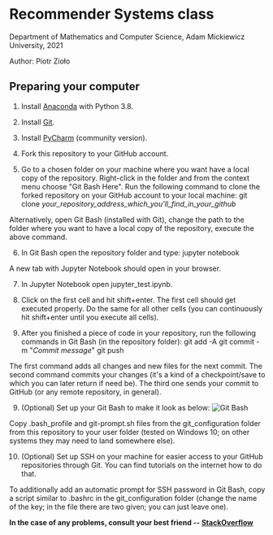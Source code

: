 # Recommender Systems class

Department of Mathematics and Computer Science, Adam Mickiewicz University, 2021

Author: Piotr Zioło

## Preparing your computer

1. Install [Anaconda](https://www.anaconda.com/products/individual) with Python 3.8.

2. Install [Git](https://git-scm.com/downloads).

3. Install [PyCharm](https://www.jetbrains.com/pycharm/) (community version).

4. Fork this repository to your GitHub account.

5. Go to a chosen folder on your machine where you want have a local copy of the repository. Right-click in the folder and from the context menu choose "Git Bash Here". Run the following command to clone the forked repository on your GitHub account to your local machine:
git clone *your_repository_address_which_you'll_find_in_your_github*

Alternatively, open Git Bash (installed with Git), change the path to the folder where you want to have a local copy of the repository, execute the above command.

6. In Git Bash open the repository folder and type:
jupyter notebook

A new tab with Jupyter Notebook should open in your browser.

7. In Jupyter Notebook open jupyter_test.ipynb.

8. Click on the first cell and hit shift+enter. The first cell should get executed properly. Do the same for all other cells (you can continuously hit shift+enter until you execute all cells).

9. After you finished a piece of code in your repository, run the following commands in Git Bash (in the repository folder):
git add -A
git commit -m "*Commit message*"
git push

The first command adds all changes and new files for the next commit. The second command commits your changes (it's a kind of a checkpoint/save to which you can later return if need be). The third one sends your commit to GitHub (or any remote repository, in general).

9. (Optional) Set up your Git Bash to make it look as below:
![Git Bash](img/git_bash.jpg)

Copy .bash_profile and git-prompt.sh files from the git_configuration folder from this repository to your user folder (tested on Windows 10; on other systems they may need to land somewhere else).

10. (Optional) Set up SSH on your machine for easier access to your GitHub repositories through Git. You can find tutorials on the internet how to do that.

To additionally add an automatic prompt for SSH password in Git Bash, copy a script similar to .bashrc in the git_configuration folder (change the name of the key; in the file there are two given; you can just leave one).

**In the case of any problems, consult your best friend -- [StackOverflow](https://stackoverflow.com/)**

